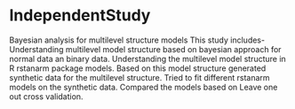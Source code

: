 # IndependentStudy
Bayesian analysis for multilevel structure models
This study includes-
Understanding multilevel model structure based on bayesian approach for normal data an binary data.
Understanding the multilevel model structure in R rstanarm package models.
Based on this model structure generated synthetic data for the multilevel structure.
Tried to fit different rstanarm models on the synthetic data.
Compared the models based on Leave one out cross validation.

